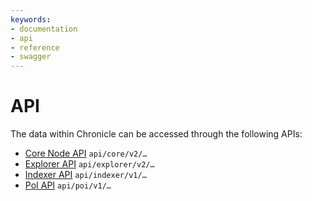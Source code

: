 ```yaml
---
keywords:
- documentation
- api
- reference
- swagger
---
```


# API

The data within Chronicle can be accessed through the following APIs:

* [Core Node API](https://editor.swagger.io/?url=https://raw.githubusercontent.com/iotaledger/tips/main/tips/TIP-0025/core-rest-api.yaml) `api/core/v2/…`
* [Explorer API](https://editor.swagger.io/?url=https://raw.githubusercontent.com/iotaledger/inx-chronicle/main/documentation/api/api-explorer.yml) `api/explorer/v2/…`
* [Indexer API](https://editor.swagger.io/?url=https://raw.githubusercontent.com/iotaledger/tips/indexer-api/tips/TIP-0026/indexer-rest-api.yaml) `api/indexer/v1/…`
* [PoI API](https://editor.swagger.io/?url=https://raw.githubusercontent.com/iotaledger/inx-chronicle/main/documentation/api/api-poi.yml) `api/poi/v1/…`
